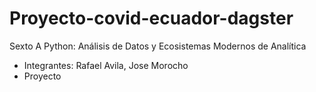 # Proyecto-covid-ecuador-dagster
Sexto A 
Python: Análisis de Datos y Ecosistemas Modernos de Analítica  
- Integrantes: Rafael Avila, Jose Morocho
- Proyecto
